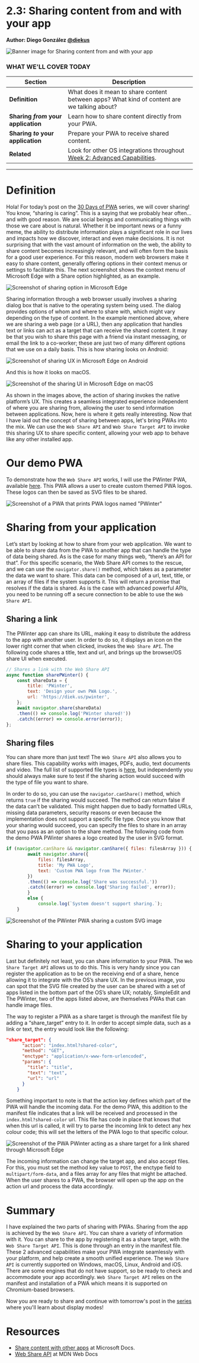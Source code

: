 # 2.3: Sharing content from and with your app

**Author: Diego González [@diekus](https://twitter.com/diekus)**

![Banner image for Sharing content from and with your app](_media/day-03.jpg)

### WHAT WE'LL COVER TODAY

| Section | Description |
| ------- | ----------- |
| **Definition** | What does it mean to share content between apps? What kind of content are we talking about? |
| **Sharing *from* your application** | Learn how to share content directly from your PWA. |
| **Sharing *to* your application** |Prepare your PWA to receive shared content. |
| **Related** | Look for other OS integrations throughout [Week 2: Advanced Capabilities](../advanced-capabilities/). |

---

# Definition

Hola! For today’s post on the [30 Days of PWA](https://aka.ms/learn-pwa/30Days-blog) series, we will cover sharing! You know, “sharing is caring”. This is a saying that we probably hear often…and with good reason. We are social beings and communicating things with those we care about is natural. Whether it be important news or a funny meme, the ability to distribute information plays a significant role in our lives and impacts how we discover, interact and even make decisions. It is not surprising that with the vast amount of information on the web, the ability to share content becomes increasingly relevant, and will often form the basis for a good user experience. For this reason, modern web browsers make it easy to share content, generally offering options in their context menus or settings to facilitate this. The next screenshot shows the context menu of Microsoft Edge with a Share option highlighted, as an example.

![Screenshot of sharing option in Microsoft Edge](_media/day-03/sharing-edge.jpg)

Sharing information through a web browser usually involves a sharing dialog box that is native to the operating system being used. The dialog provides options of whom and where to share with, which might vary depending on the type of content. In the example mentioned above, where we are sharing a web page (or a URL), then any application that handles text or links can act as a target that can receive the shared content. It may be that you wish to share this page with a friend via instant messaging, or email the link to a co-worker; these are just two of many different options that we use on a daily basis. This is how sharing looks on Android:

![Screenshot of sharing UX in Microsoft Edge on Android](_media/day-03/sharing-mobile.jpg)

And this is how it looks on macOS.

![Screenshot of the sharing UI in Microsoft Edge on macOS](_media/day-03/sharing-mac.jpg)

As shown in the images above, the action of sharing invokes the native platform’s UX. This creates a seamless integrated experience independent of where you are sharing from, allowing the user to send information between applications. Now, here is where it gets really interesting.
Now that I have laid out the concept of sharing between apps, let's bring PWAs into the mix. We can use the `Web Share API` and `Web Share Target API` to invoke this sharing UX to share specific content, allowing your web app to behave like any other installed app.

# Our demo PWA
To demonstrate how the `Web Share API` works, I will use the PWinter PWA, available [here](https://aka.ms/learn-PWA/30Days-2.3/github.com/diekus/pwinter). This PWA allows a user to create custom themed PWA logos. These logos can then be saved as SVG files to be shared.

![Screenshot of a PWA that prints PWA logos named "PWinter"](_media/day-03/pwinter.jpg)

# Sharing from your application
Let’s start by looking at how to share from your web application. We want to be able to share data from the PWA to another app that can handle the type of data being shared. As is the case for many things web, “there’s an API for that”. For this specific scenario, the Web Share API comes to the rescue, and we can use the `navigator.share()` method, which takes as a parameter the data we want to share. This data can be composed of a url, text, title, or an array of files if the system supports it. This will return a promise that resolves if the data is shared. As is the case with advanced powerful APIs, you need to be running off a secure connection to be able to use the `Web Share API`.

## Sharing a link
The PWinter app can share its URL, making it easy to distribute the address to the app with another user. In order to do so, it displays an icon on the lower right corner that when clicked, invokes the `Web Share API`. The following code shares a title, text and url, and brings up the browser/OS share UI when executed.

```javascript
// Shares a link with the Web Share API
async function sharePWinter() {
    const shareData = {
        title: 'PWinter',
        text: 'Design your own PWA Logo.',
        url: 'https://diek.us/pwinter',
    };
    await navigator.share(shareData)
    .then(() => console.log('PWinter shared!'))
    .catch((error) => console.error(error));    
};

```

## Sharing files
You can share more than just text! The `Web Share API` also allows you to share files. This capability works with images, PDFs, audio, text documents and video. The full list of supported file types is [here](https://aka.ms/learn-PWA/30Days-2.3/developer.mozilla.org/en-US/docs/Web/API/Navigator/share#shareable_file_types), but independently you should always make sure to test if the sharing action would succeed with the type of file you want to share. 

In order to do so, you can use the `navigator.canShare()` method, which returns `true` if the sharing would succeed. The method can return false if the data can’t be validated. This might happen due to badly formatted URLs, missing data parameters, security reasons or even because the implementation does not support a specific file type.
Once you know that your sharing would succeed, you can specify the files to share in an array that you pass as an option to the share method. The following code from the demo PWA PWinter shares a logo created by the user in SVG format.  

```javascript
if (navigator.canShare && navigator.canShare({ files: filesArray })) {
        await navigator.share({
            files: filesArray,
            title: 'My PWA Logo',
            text: 'Custom PWA logo from The PWinter.'
        })
        .then(() => console.log('Share was successful.'))
        .catch((error) => console.log('Sharing failed', error));
        }
        else {
            console.log(`System doesn't support sharing.`);
    }

```

![Screenshot of the PWinter PWA sharing a custom SVG image](_media/day-03/pwinter-share.jpg)

# Sharing to your application
Last but definitely not least, you can share information to your PWA. The `Web Share Target API` allows us to do this. This is very handy since you can register the application as to be on the receiving end of a share, hence allowing it to integrate with the OS’s share UX. In the previous image, you can spot that the SVG file created by the user can be shared with a set of apps listed in the bottom part of the OS’s share UX; notably, SimpleEdit and The PWinter, two of the apps listed above, are themselves PWAs that can handle image files.

The way to register a PWA as a share target is through the manifest file by adding a “share_target” entry to it. In order to accept simple data, such as a link or text, the entry would look like the following:

```json
"share_target": {
      "action": "index.html?shared-color",
      "method": "GET",
      "enctype": "application/x-www-form-urlencoded",
      "params": {
        "title": "title",
        "text": "text",
        "url": "url"
      }
    }
```
Something important to note is that the action key defines which part of the PWA will handle the incoming data. For the demo PWA, this addition to the manifest file indicates that a link will be received and processed in the `index.html?shared-color` url. This file has code in place that knows that when this url is called, it will try to parse the incoming link to detect any hex colour code; this will set the letters of the PWA logo to that specific colour.

![Screenshot of the PWA PWinter acting as a share target for a link shared through Microsoft Edge](_media/day-03/pwinter-share-target.jpg)

The incoming information can change the target app, and also accept files. For this, you must set the method key value to `POST`, the enctype field to `multipart/form-data`, and a files array for any files that might be attached. When the user shares to a PWA, the browser will open up the app on the action url and process the data accordingly.

# Summary
I have explained the two parts of sharing with PWAs. Sharing from the app is achieved by the `Web Share API`. You can share a variety of information with it. You can share to the app by registering it as a share target, with the `Web Share Target API`. This is done through an entry in the manifest file. These 2 advanced capabilities make your PWA integrate seamlessly with your platform, and help create a smooth unified experience.
The `Web Share API` is currently supported on Windows, macOS, Linux, Android and iOS. There are some engines that do not have support, so be ready to check and accommodate your app accordingly. `Web Share Target API` relies on the manifest and installation of a PWA which means it is supported on Chromium-based browsers.

Now you are ready to share and continue with tomorrow's post in the [series](https://aka.ms/learn-pwa/30Days-blog) where you'll learn about display modes! 


# Resources
* [Share content with other apps](https://aka.ms/learn-PWA/30Days-2.3/developer.mozilla.org/en-US/docs/Web/API/Navigator/share) at Microsoft Docs.
* [Web Share API](https://aka.ms/learn-PWA/30Days-2.3/developer.mozilla.org/en-US/docs/Web/API/Web_Share_API) at MDN Web Docs 
